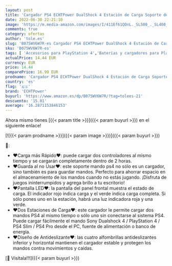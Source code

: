 ```yaml
---
layout: post
title: 'Cargador PS4 ECHTPower DualShock 4 Estación de Carga Soporte de Energía para Sony Playstation PS4 / Slim/Pro Controlador Inalámbrico con Cable de Carga y Elegantes LED  Verde&Rojo LED '
date: 2022-06-30 22:21:10
image: 'https://m.media-amazon.com/images/I/411Ef61QOnL._SL500_._SL400_.jpg'
comments: true
category: ofertas
author: 'tole.es'
slug: 'B075WV6W7R-es Cargador PS4 ECHTPower DualShock 4 Estación de Carga...'
sku: 'B075WV6W7R-es'
tags: [ 'Accesorios para PlayStation 4','Baterías y cargadores para PlayStation 4','Cargadores para PlayStation 4','Hardware y juegos para PlayStation 4','Videojuegos','echtpower','playstation','ps4','🇪🇸', ]
actualPrice: 14.44 EUR
currency: EUR
price: 14.44
comparePrice: 16.99 EUR
prodname: 'Cargador PS4 ECHTPower DualShock 4 Estación de Carga Soporte de Energía para Sony Playstation PS4 / Slim/Pro Controlador Inalámbrico con Cable de Carga y Elegantes LED  Verde&Rojo LED '
country: 'es'
flag: '🇪🇸'
brand: 'ECHTPower'
buyurl: 'https://www.amazon.es/dp/B075WV6W7R/?tag=tolees-21'
descuento: '15.01'
average: '16.2871153846153'
---
```


Ahora mismo tienes [{{< param title >}}]({{< param buyurl >}}) en el siguiente enlace!

[![{{< param prodname >}}]({{< param image >}})]({{< param buyurl >}})

🔎:

- ❤Carga más Rápido❤: puede cargar dos controladores al mismo tiempo y se cargarán completamente dentro de 2 horas.
- ❤Guarda al no Usar❤: este soporte mando ps4 no sólo es un cargador, sino también es para guardar mandos. Perfecto para ahorrar espacio en el almacenamiento de los mandos cuando no estás jugando. ¡Disfruta de juegos ininterrumpidos y agrega brillo a tu escritorio!
- ❤Pantalla LED❤: la pantalla del panel frontal muestra el estado de carga. El indicador rojo indica carga y el verde indica carga completa. Si sólo pones uno en la estación, habrá una luz indicadora roja y una verde. 
- ❤Dos Estaciones de Carga❤: este cargador le permite cargar dos mandos PS4 al mismo tiempo o sólo uno sin conectarse al sistema PS4. Puede cargar fácilmente el mando Sony Dualshock 4 / PlayStation 4 / PS4 Slim / PS4 Pro desde el PC, fuente de alimentación o banco de energía.
- ❤Diseño de Antideslizante❤: las cuatro alfombrillas antideslizantes inferior y horizontal mantienen el cargador estable y protegen los mandos contra movimientos y caídas.

[🛒 Visítala!!!]({{< param buyurl >}})
